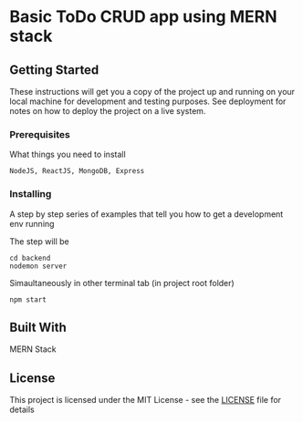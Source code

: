 # Basic ToDo CRUD app using MERN stack



## Getting Started

These instructions will get you a copy of the project up and running on your local machine for development and testing purposes. See deployment for notes on how to deploy the project on a live system.

### Prerequisites

What things you need to install

```
NodeJS, ReactJS, MongoDB, Express
```

### Installing

A step by step series of examples that tell you how to get a development env running

The step will be

```
cd backend
nodemon server
```

Simaultaneously in other terminal tab (in project root folder)

```
npm start
```

## Built With

MERN Stack

## License

This project is licensed under the MIT License - see the [LICENSE](LICENSE) file for details

